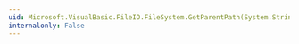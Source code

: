 ```yaml
---
uid: Microsoft.VisualBasic.FileIO.FileSystem.GetParentPath(System.String)
internalonly: False
---
```

